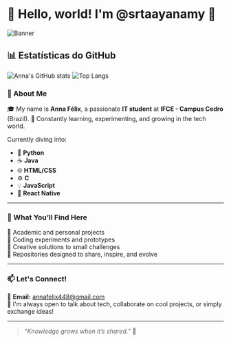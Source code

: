 # 👋 Hello, world! I'm @srtaayanamy 🌸

![Banner](https://i.pinimg.com/736x/36/19/09/36190987c6cd3c29ec4f1ac202decbf1.jpg)

## 📊 Estatísticas do GitHub

![Anna's GitHub stats](https://github-readme-stats.vercel.app/api?username=srtaayanamy&show_icons=true&theme=radical&hide_title=true)
![Top Langs](https://github-readme-stats.vercel.app/api/top-langs/?username=srtaayanamy&layout=compact&theme=radical)

### 🚀 About Me

🎓 My name is **Anna Félix**, a passionate **IT student** at **IFCE - Campus Cedro** (Brazil). 
🌱 Constantly learning, experimenting, and growing in the tech world.

Currently diving into:

- 🐍 **Python**
- ☕ **Java**
- 🌐 **HTML/CSS**
- ⚙️ **C**
- 💡 **JavaScript**
- 📱 **React Native**

---

### 💼 What You’ll Find Here

🔧 Academic and personal projects  
🧪 Coding experiments and prototypes  
🧠 Creative solutions to small challenges  
📁 Repositories designed to share, inspire, and evolve  

---

### 📫 Let's Connect!

📧 **Email:** annafelix448@gmail.com  
💬 I'm always open to talk about tech, collaborate on cool projects, or simply exchange ideas!

---

> _“Knowledge grows when it’s shared.”_ 🚀
